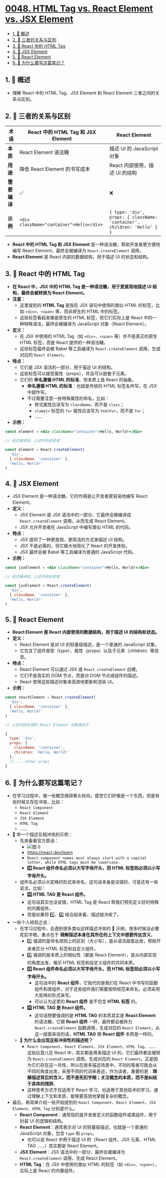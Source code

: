 # [0048. HTML Tag vs. React Element vs. JSX Element](https://github.com/Tdahuyou/TNotes.react/tree/main/notes/0048.%20HTML%20Tag%20vs.%20React%20Element%20vs.%20JSX%20Element)

<!-- region:toc -->

- [1. 📝 概述](#1--概述)
- [2. 📒 三者的关系与区别](#2--三者的关系与区别)
- [3. 📒 React 中的 HTML Tag](#3--react-中的-html-tag)
- [4. 📒 JSX Element](#4--jsx-element)
- [5. 📒 React Element](#5--react-element)
- [6. 🤔 为什么要写这篇笔记？](#6--为什么要写这篇笔记)

<!-- endregion:toc -->

## 1. 📝 概述

- 理解 React 中的 HTML Tag、JSX Element 和 React Element 三者之间的关系与区别。

## 2. 📒 三者的关系与区别

| **术语** | **React 中的 HTML Tag 和 JSX Element** | **React Element** |
| --- | --- | --- |
| **本质** | React Element 语法糖 | 描述 UI 的 JavaScript 对象 |
| **用途** | 降低 React Element 的书写成本 | React 内部使用，描述 UI 的结构 |
| **需要编译** | ✅ | ❌ |
| **示例** | `<div className="container">Hello</div>` | `{ type: 'div', props: { className: 'container', children: 'Hello' } }` |

- **React 中的 HTML Tag 和 JSX Element** 是一种语法糖，帮助开发者更方便地编写 React Element，最终会被编译为 `React.createElement` 调用。
- **React Element** 是 React 内部的数据结构，用于描述 UI 的状态和结构。

## 3. 📒 React 中的 HTML Tag

- **在 React 中，JSX 中的 HTML Tag 是一种语法糖，用于更直观地描述 UI 结构，最终会被转换为 React Element。**
- **注意：**
  - 这里提到的 **HTML Tag** 是指在 JSX 语句中使用的类似 HTML 的标签，比如 `<div>`、`<span>` 等，而非原生的 HTML 中的标签。
  - 这些标签看起来像是原生的 HTML 标签，但它们实际上是 React 中的一种特殊语法，最终会被编译为 JavaScript 对象（React Element）。
- **定义：**
  - 在 JSX 中使用的 HTML Tag（如 `<div>`、`<span>` 等）并不是真正的原生 HTML 标签，而是 React 提供的一种语法糖。
  - 这些标签最终会被 Babel 等工具编译为 `React.createElement` 调用，生成对应的 `React Element`。
- **特点：**
  - 它们是 JSX 语法的一部分，用于描述 UI 的结构。
  - 这些标签可以接受属性（props），并且可以嵌套子元素。
  - 它们的 **命名遵循 HTML 的标准**，但本质上是 React 的抽象。
    - **命名遵循 HTML 的标准**：也就是传统的 HTML 标签名咋写，在 JSX 中就咋写。
    - 不过需要注意一些特殊属性的命名，比如：
      - 样式属性应该写为 `className`，而不是 `class`；
      - `<label>` 标签的 `for` 属性应该写为 `htmlFor`，而不是 `for`；
      - ……
- **示例：**

```jsx
const element = <div className="container">Hello, World!</div>

// 经过编译后，上述代码会变成：

const element = React.createElement(
  'div',
  { className: 'container' },
  'Hello, World!'
)
```

## 4. 📒 JSX Element

- JSX Element 是一种语法糖，它的作用是让开发者更容易地编写 React Element。
- **定义：**
  - JSX Element 是 JSX 语法中的一部分，它最终会被编译成 `React.createElement` 调用，从而生成 React Element。
  - JSX 允许开发者在 JavaScript 中编写类似 HTML 的代码。
- **特点：**
  - JSX 提供了一种更直观、更简洁的方式来描述 UI 结构。
  - JSX 不是必需的，但它极大地简化了 React 的开发体验。
  - JSX 最终会被 Babel 等工具编译为普通的 JavaScript 代码。
- **示例：**

```jsx
const jsxElement = <div className="container">Hello, World!</div>

// 经过编译后，上述代码会变成：

const jsxElement = React.createElement(
  'div',
  { className: 'container' },
  'Hello, World!'
)
```

## 5. 📒 React Element

- **React Element 是 React 内部使用的数据结构，用于描述 UI 的结构和状态。**
- **定义：**
  - React Element 是对 UI 的轻量级描述，是一个普通的 JavaScript 对象。
  - 它包含了组件类型（type）、属性（props）以及子元素（children）等信息。
- **特点：**
  - React Element 可以通过 JSX 或 `React.createElement` 创建。
  - 它们不是真实的 DOM 节点，而是对 DOM 节点或组件的描述。
  - React 使用这些描述对象来高效地更新和渲染 UI。
- **示例：**

```javascript
const reactElement = React.createElement(
  'div',
  { className: 'container' },
  'Hello, World!'
)

// 上述代码生成的 React Element 对象类似于：

{
  type: 'div',
  props: {
    className: 'container',
    children: 'Hello, World!'
  },
  // ... other props
}
```

## 6. 🤔 为什么要写这篇笔记？

- 在学习过程中，被一些概念搞得晕头转向，感觉它们好像是一个东西，但是有些时候又存在冲突，比如：
  - `React Component`
  - `React Element`
  - `JSX Element`
  - `HTML Tag`
  - ……
- 🌰 举一个描述互相冲突的示例：
  - 先来看看官方原话：
    - ![图 0](https://cdn.jsdelivr.net/gh/Tdahuyou/imgs@main/2025-06-24-09-50-15.png)
    - https://react.dev/learn
    - `React component names must always start with a capital letter, while HTML tags must be lowercase.`
    - **1️⃣ React 组件命名必须以大写字母开头，而 HTML 标签则必须以小写字母开头。**
  - 组件名必须以大驼峰的形式来命名，这句话本身是没错的，可是还有一些说法，比如：
    - **2️⃣ HTML TAG 是 React 组件。**
    - 这句话其实也没说错，HTML Tag 是 React 帮我们预先定义好的特殊的内置组件。
    - 但是如果将 1️⃣、2️⃣ 结合起来看，描述就冲突了。
- 一些个人经验之谈：
  - 在学习过程中，会遇到很多类似这样描述冲突的 🌰 示例，很多时候没必要死扣字眼，重点在于 **理解描述本身在其所在的上下文中想要传达含义**。
    - 1️⃣ 强调的是命名规则上的区别（大小写），是从语法层面出发，帮助开发者区分 HTML 标签和自定义组件。
    - 2️⃣ 强调的是本质上的相似性（都是 React Element），是从内部实现的角度出发，揭示 HTML 标签和自定义组件的共同本质。
    - **1️⃣ React 组件命名必须以大写字母开头，而 HTML 标签则必须以小写字母开头。**
      - 这句话中的 **React 组件**，它指代的是我们在 React 中书写的函数组件和类组件，对于这些组件我们需要按照规范来命名，必须采用大驼峰的形式来写。
      - 可以认为这里的 **React 组件** 是不包含 **HTML 标签** 的。
    - **2️⃣ HTML TAG 是 React 组件。**
      - 这句话想要强调的是 **HTML TAG** 的本质其实是 **React Element** 的语法糖，它跟 **React 组件** 一样，最终都会被转为 `React.createElement` 函数调用，生成对应的 `React Element`，从这一层面来说的话，**HTML TAG** 跟 **React 组件** 本质是一样的。
  - **🤔 为什么会出现这些冲突性的描述呢？**
    - `React Component`、`React Element`、`JSX Element`、`HTML Tag`、…… 这些玩意儿在 React 中，其实都是用来描述 UI 的，它们最终都会被转为 `React.createElement` 调用，生成对应的 `React Element`。正是因为它们存在这一共性，所以在很多描述场景中，不同的笔者可能会从不同的角度出发，采用不同的代词来表述，作为读者，重要的是：**理解描述背后的含义，而不是死扣字眼；关注概念的本质，而不是纠结于具体的措辞**。
    - 这种思考方式不仅适用于 React 学习，也适用于其他技术的学习。通过理解上下文和本质，能够更高效地掌握复杂的概念。
- 最后，再简单介绍一些开始提到的 `React Component`、`React Element`、`JSX Element`、`HTML Tag` 分别是什么。
  - **React Component**：通常指的是开发者定义的函数组件或类组件，用于封装 UI 的逻辑和结构。
  - **React Element**：通常表示对 UI 的轻量级描述，也就是一个普通的 JavaScript 对象，包含 `type` 和 `props`。
    - 也可以说 React 中用于描述 UI 的（React 组件、JSX 元素、HTML TAG ……）其实都是 React Element。
  - **JSX Element**：JSX 语法中的一部分，最终会被编译为 `React.createElement` 调用，生成 React Element。
  - **HTML Tag**：在 JSX 中使用的类似 HTML 的标签（如 `<div>`、`<span>`），实际上是 React 的内置组件。
